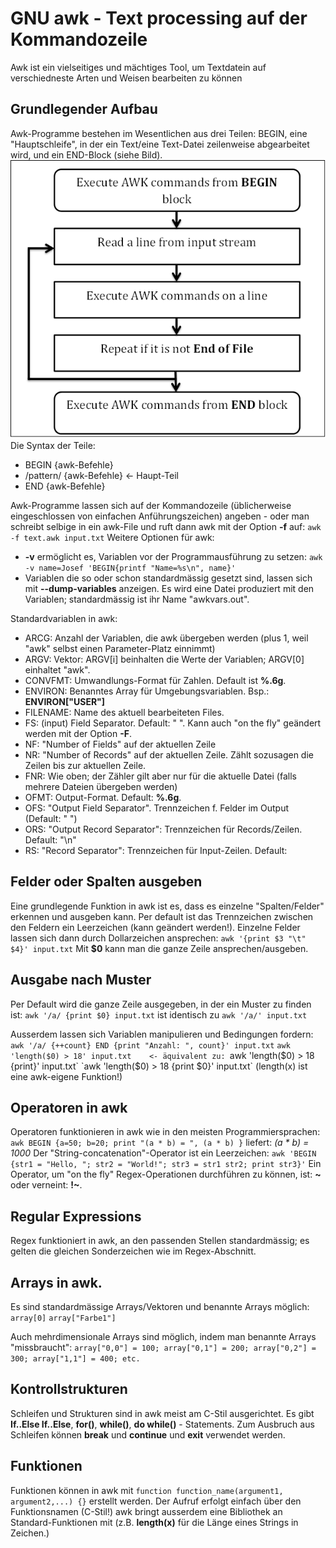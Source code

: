 # GNU awk - Text processing auf der Kommandozeile
Awk ist ein vielseitiges und mächtiges Tool, um Textdatein auf verschiedneste 
Arten und Weisen bearbeiten zu können

## Grundlegender Aufbau
Awk-Programme bestehen im Wesentlichen aus drei Teilen: BEGIN, eine 
"Hauptschleife", in der ein Text/eine Text-Datei zeilenweise abgearbeitet wird, 
und ein END-Block (siehe Bild).
![Image](awk_workflow.png "Workflow in awk")
Die Syntax der Teile:
- BEGIN {awk-Befehle}
- /pattern/ {awk-Befehle} <- Haupt-Teil
- END {awk-Befehle}

Awk-Programme lassen sich auf der Kommandozeile (üblicherweise eingeschlossen 
von einfachen Anführungszeichen) angeben - oder man schreibt selbige in ein 
awk-File und ruft dann awk mit der Option __-f__ auf:
`awk -f text.awk input.txt`
Weitere Optionen für awk:
- __-v__ ermöglicht es, Variablen vor der Programmausführung zu setzen:
  `awk -v name=Josef 'BEGIN{printf "Name=%s\n", name}'`
- Variablen die so oder schon standardmässig gesetzt sind, lassen sich mit 
  __--dump-variables__ anzeigen. Es wird eine Datei produziert mit den 
  Variablen; standardmässig ist ihr Name "awkvars.out".

Standardvariablen in awk:
- ARCG: Anzahl der Variablen, die awk übergeben werden (plus 1, weil "awk" 
  selbst einen Parameter-Platz einnimmt)
- ARGV: Vektor: ARGV[i] beinhalten die Werte der Variablen; ARGV[0] einhaltet 
  "awk".
- CONVFMT: Umwandlungs-Format für Zahlen. Default ist __%.6g__.
- ENVIRON: Benanntes Array für Umgebungsvariablen. Bsp.: __ENVIRON["USER"]__
- FILENAME: Name des aktuell bearbeiteten Files.
- FS: (input) Field Separator. Default: " ". Kann auch "on the fly" geändert 
  werden mit der Option __-F__.
- NF: "Number of Fields" auf der aktuellen Zeile
- NR: "Number of Records" auf der aktuellen Zeile. Zählt sozusagen die Zeilen 
  bis zur aktuellen Zeile.
- FNR: Wie oben; der Zähler gilt aber nur für die aktuelle Datei (falls mehrere 
  Dateien übergeben werden)
- OFMT: Output-Format. Default: __%.6g__.
- OFS: "Output Field Separator". Trennzeichen f. Felder im Output (Default: " ")
- ORS: "Output Record Separator": Trennzeichen für Records/Zeilen. Default: "\n"
- RS: "Record Separator": Trennzeichen für Input-Zeilen. Default: 

## Felder oder Spalten ausgeben
Eine grundlegende Funktion in awk ist es, dass es einzelne "Spalten/Felder" 
erkennen und ausgeben kann. Per default ist das Trennzeichen zwischen den 
Feldern ein Leerzeichen (kann geändert werden!). Einzelne Felder lassen sich 
dann durch Dollarzeichen ansprechen:
`awk '{print $3 "\t" $4}' input.txt`
Mit __$0__ kann man die ganze Zeile ansprechen/ausgeben.

## Ausgabe nach Muster
Per Default wird die ganze Zeile ausgegeben, in der ein Muster zu finden ist: 
`awk '/a/ {print $0} input.txt` ist identisch zu 
`awk '/a/' input.txt`

Ausserdem lassen sich Variablen manipulieren und Bedingungen fordern:
`awk '/a/ {++count} END {print "Anzahl: ", count}' input.txt`
`awk 'length($0) > 18' input.txt    <- äquivalent zu:
`awk 'length($0) > 18 {print}' input.txt`
`awk 'length($0) > 18 {print $0}' input.txt`    (length(x) ist eine awk-eigene 
Funktion!)

## Operatoren in awk
Operatoren funktionieren in awk wie in den meisten Programmiersprachen:
`awk BEGIN {a=50; b=20; print "(a * b) = ", (a * b) }` liefert:
_(a * b) = 1000_
Der "String-concatenation"-Operator ist ein Leerzeichen:
`awk 'BEGIN {str1 = "Hello, "; str2 = "World!"; str3 = str1 str2; print str3}'`
Ein Operator, um "on the fly" Regex-Operationen durchführen zu können, ist:
__~__ oder verneint: __!~__.

## Regular Expressions
Regex funktioniert in awk, an den passenden Stellen standardmässig; es gelten die 
gleichen Sonderzeichen wie im Regex-Abschnitt.

## Arrays in awk.
Es sind standardmässige Arrays/Vektoren und benannte Arrays möglich:
`array[0]`
`array["Farbe1"]`

Auch mehrdimensionale Arrays sind möglich, indem man benannte Arrays 
"missbraucht":
`array["0,0"] = 100;
array["0,1"] = 200;
array["0,2"] = 300;
array["1,1"] = 400;
etc.`

## Kontrollstrukturen
Schleifen und Strukturen sind in awk meist am C-Stil ausgerichtet. Es gibt 
__If..Else If..Else__, __for()__, __while()__, __do while()__ - Statements. Zum 
Ausbruch aus Schleifen können __break__ und __continue__ und __exit__ verwendet
werden.

## Funktionen
Funktionen können in awk mit 
`function function_name(argument1, argument2,...) {}` erstellt werden.
Der Aufruf erfolgt einfach über den Funktionsnamen (C-Stil!)
awk bringt ausserdem eine Bibliothek an Standard-Funktionen mit (z.B. 
__length(x)__ für die Länge eines Strings in Zeichen.)